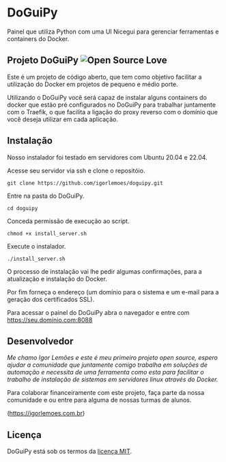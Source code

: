 # DoGuiPy
Painel que utiliza Python com uma UI Nicegui para gerenciar ferramentas e containers do Docker.

## Projeto DoGuiPy ![Open Source Love](https://badges.frapsoft.com/os/v3/open-source.svg)

Este é um projeto de código aberto, que tem como objetivo facilitar a utilização do Docker em projetos de pequeno e médio porte.

Utilizando o DoGuiPy você será capaz de instalar alguns containers do docker que estão pré configurados no DoGuiPy para trabalhar juntamente com o Traefik, o que facilita a ligação do proxy reverso com o domínio que você deseja utilizar em cada aplicação.

## Instalação

Nosso instalador foi testado em servidores com Ubuntu 20.04 e 22.04.

Acesse seu servidor via ssh e clone o repositóio.

```git clone https://github.com/igorlemoes/doguipy.git```

Entre na pasta do DoGuiPy.

```cd doguipy```

Conceda permissão de execução ao script.

```chmod +x install_server.sh```

Execute o instalador.

```./install_server.sh```

O processo de instalação vai lhe pedir algumas confirmações, para a atualização e instalação do Docker.

Por fim forneça o endereço (um domínio para o sistema e um e-mail para a geração dos certificados SSL).

Para acessar o painel do DoGuiPy abra o navegador e entre com https://seu.domínio.com:8088

## Desenvolvedor

_Me chamo Igor Lemões e este é meu primeiro projeto open source, espero ajudar a comunidade que juntamente comigo trabalha em soluções de automação e necessita de uma ferramenta como esta para facilitar o trabalho de instalação de sistemas em servidores linux através do Docker._

Para colaborar financeiramente com este projeto, faça parte da nossa comunidade e ou entre para alguma de nossas turmas de alunos.

(https://igorlemoes.com.br)

## Licença

DoGuiPy está sob os termos da [licença MIT](LICENSE).
